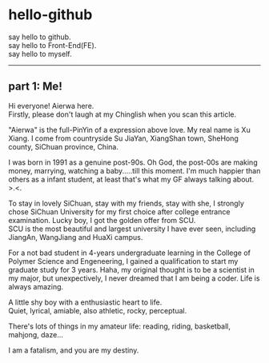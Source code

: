 # hello-github
say hello to github.  
say hello to Front-End(FE).  
say hello to myself.  

---
## part 1: Me!
Hi everyone! Aierwa here.  
Firstly, please don't laugh at my Chinglish when you scan this article.  

"Aierwa" is the full-PinYin of a expression above love. My real name is Xu Xiang. I come from countryside Su JiaYan, XiangShan town, SheHong county, SiChuan province, China.   

I was born in 1991 as a genuine post-90s. Oh God, the post-00s are making money, marrying, watching a baby.....till this moment. I'm much happier than others as a infant student, at least that's what my GF always talking about. >.<.  

To stay in lovely SiChuan, stay with my friends, stay with she, I strongly chose SiChuan University for my first choice after college entrance examination. Lucky boy, I got the golden offer from SCU.  
SCU is the most beautiful and largest university I have ever seen, including JiangAn, WangJiang and HuaXi campus.  

For a not bad student in 4-years undergraduate learning in the College of Polymer Science and Engeneering, I gained a qualification to start my graduate study for 3 years. Haha, my original thought is to be a scientist in my major, but unexpectively, I never dreamed that I am being a coder. Life is always amazing.  

A little shy boy with a enthusiastic heart to life.  
Quiet, lyrical, amiable, also athletic, rocky, perceptual.  

There's lots of things in my amateur life: reading, riding, basketball, mahjong, daze...  

I am a fatalism, and you are my destiny.
